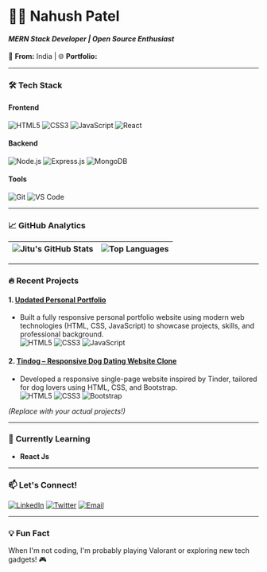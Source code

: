 # 👨‍💻 **Nahush Patel**  
#### *MERN Stack Developer | Open Source Enthusiast*  
📍 **From:** India | 🌐 **Portfolio:**  

---

### 🛠 **Tech Stack**  
#### **Frontend**  
![HTML5](https://img.shields.io/badge/HTML5-E34F26?style=for-the-badge&logo=html5&logoColor=white)
![CSS3](https://img.shields.io/badge/CSS3-1572B6?style=for-the-badge&logo=css3&logoColor=white)
![JavaScript](https://img.shields.io/badge/JavaScript-F7DF1E?style=for-the-badge&logo=javascript&logoColor=black)
![React](https://img.shields.io/badge/React-61DAFB?style=for-the-badge&logo=react&logoColor=black)

#### **Backend**  
![Node.js](https://img.shields.io/badge/Node.js-339933?style=for-the-badge&logo=nodedotjs&logoColor=white)
![Express.js](https://img.shields.io/badge/Express.js-000000?style=for-the-badge&logo=express&logoColor=white)
![MongoDB](https://img.shields.io/badge/MongoDB-47A248?style=for-the-badge&logo=mongodb&logoColor=white)

#### **Tools**  
![Git](https://img.shields.io/badge/Git-F05032?style=for-the-badge&logo=git&logoColor=white)
![VS Code](https://img.shields.io/badge/VS_Code-007ACC?style=for-the-badge&logo=visual-studio-code&logoColor=white)

---

### 📈 **GitHub Analytics**  
| ![Jitu's GitHub Stats](https://github-readme-stats.vercel.app/api?username=deviljitu1&show_icons=true&theme=radical&hide_border=true) | ![Top Languages](https://github-readme-stats.vercel.app/api/top-langs/?username=deviljitu1&layout=compact&theme=radical&hide_border=true) |
|--------------------------------------------------------------------------------------------------------------------------------------|-------------------------------------------------------------------------------------------------------------------------------------------|

---

### 🔥 **Recent Projects**  
#### 1. [Updated Personal Portfolio](https://nahushpatel.in)  
   - Built a fully responsive personal portfolio website using modern web technologies (HTML, CSS, JavaScript) to showcase projects, skills, and professional background.  
   ![HTML5](https://img.shields.io/badge/HTML5-E34F26?style=for-the-badge&logo=html5&logoColor=white) ![CSS3](https://img.shields.io/badge/CSS3-1572B6?style=for-the-badge&logo=css3&logoColor=white) ![JavaScript](https://img.shields.io/badge/JavaScript-F7DF1E?style=for-the-badge&logo=javascript&logoColor=black)

#### 2. [Tindog – Responsive Dog Dating Website Clone](https://deviljitu1.github.io/Tindog/)  
   - Developed a responsive single-page website inspired by Tinder, tailored for dog lovers using HTML, CSS, and Bootstrap.  
   ![HTML5](https://img.shields.io/badge/-HTML5-E34F26?logo=html5&logoColor=white) ![CSS3](https://img.shields.io/badge/-CSS3-1572B6?logo=css3&logoColor=white) ![Bootstrap](https://img.shields.io/badge/-Bootstrap-7952B3?logo=bootstrap&logoColor=white)

*(Replace with your actual projects!)*  

---

### 🌱 **Currently Learning**  
- **React Js**   

---

### 📫 **Let's Connect!**  
[![LinkedIn](https://img.shields.io/badge/LinkedIn-0077B5?style=for-the-badge&logo=linkedin&logoColor=white)](https://www.linkedin.com/in/jitu-patel1/)
[![Twitter](https://img.shields.io/badge/Twitter-1DA1F2?style=for-the-badge&logo=twitter&logoColor=white)](https://x.com/JITUP99288196)
[![Email](https://img.shields.io/badge/Gmail-D14836?style=for-the-badge&logo=gmail&logoColor=white)](nahushpatel880@gmail.com)

---

### 💡 **Fun Fact**  
When I'm not coding, I'm probably playing Valorant or exploring new tech gadgets! 🎮  
